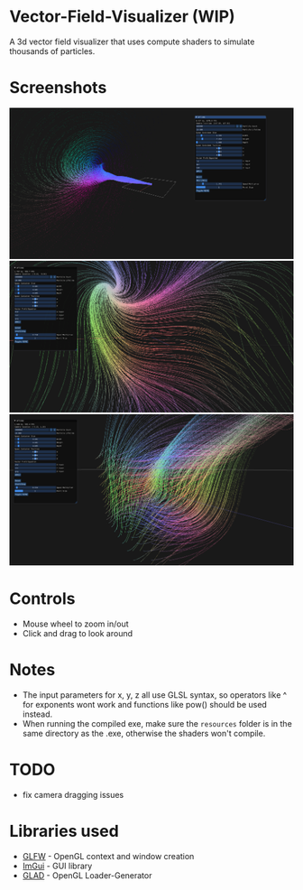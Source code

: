 # Vector-Field-Visualizer (WIP)
A 3d vector field visualizer that uses compute shaders to simulate thousands of particles.

# Screenshots
![](./screenshots/spiral.png)
![](./screenshots/spiral2.png)
![](./screenshots/cube.png)

# Controls
- Mouse wheel to zoom in/out
- Click and drag to look around

# Notes
- The input parameters for x, y, z all use GLSL syntax, so operators like ^ for exponents wont work and functions like pow() should be used instead.
- When running the compiled exe, make sure the `resources` folder is in the same directory as the .exe, otherwise the shaders won't compile.


# TODO
- fix camera dragging issues


# Libraries used
* [GLFW](https://www.glfw.org/) - OpenGL context and window creation
* [ImGui](https://github.com/ocornut/imgui) - GUI library
* [GLAD](https://github.com/Dav1dde/glad) - OpenGL Loader-Generator

